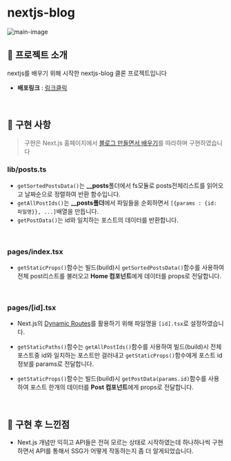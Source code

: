 # nextjs-blog

![main-image](https://cdn.discordapp.com/attachments/1142343767941201923/1152535025330425986/screely-1694856154768.png)

## 🧤 프로젝트 소개

nextjs를 배우기 위해 시작한 nextjs-blog 클론 프로젝트입니다

- **배포링크** : [링크클릭](https://joyful-dango-ed1e84.netlify.app)

<br>

## 🎯 구현 사항

> 구현은 Next.js 홈페이지에서 [블로그 만들면서 배우기](https://nextjs.org/learn/basics/create-nextjs-app)를 따라하며 구현하였습니다

### lib/posts.ts

- `getSortedPostsData()`는 **\_\_posts**폴더에서 fs모듈로 posts전체리스트를 읽어오고 날짜순으로 정렬하여 반환 함수입니다.
- `getAllPostIds()`는 **\_\_posts폴더**에서 파일들을 순회하면서 `[{params : {id: 파일명}}, ...]`배열을 만듭니다.
- `getPostData()`는 id와 일치하는 포스트의 데이터를 반환합니다.

<br>

### pages/index.tsx

- `getStaticProps()`함수는 빌드(build)시 `getSortedPostsData()`함수를 사용하여 전체 post리스트를 불러오고 **Home 컴포넌트**에게 데이터를 props로 전달합니다.

<br>

### pages/[id].tsx

- Next.js의 [Dynamic Routes](https://nextjs.org/docs/routing/dynamic-routes)를 활용하기 위해 파일명을 `[id].tsx`로 설정하였습니다.

- `getStaticPaths()`함수는 `getAllPostIds()`함수를 사용하여 빌드(build)시 전체 포스트중 id와 일치하는 포스트만 걸러내고 `getStaticProps()`함수에게 포스트 id 정보를 params로 전달합니다.
- `getStaticProps()`함수는 빌드(build)시 `getPostData(params.id)`함수를 사용하여 포스트 한개의 데이터를 **Post 컴포넌트**에게 props로 전달합니다.

<br>

## 🤔 구현 후 느낀점

- Next.js 개념만 익히고 API들은 전혀 모르는 상태로 시작하였는데 하나하나씩 구현하면서 API를 통해서 SSG가 어떻게 작동하는지 좀 더 알게되었습니다.
